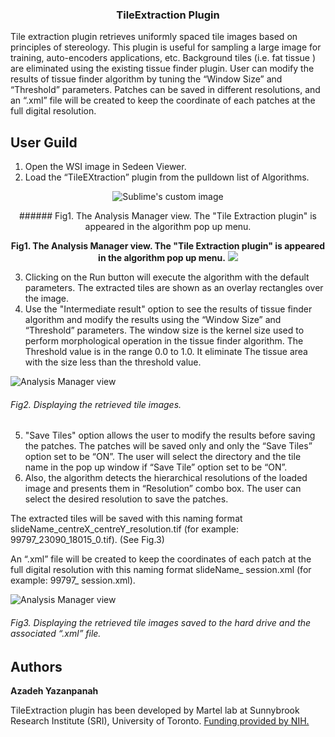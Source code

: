 <p align="center">

  <h3 align="center">TileExtraction Plugin</h3>
</p>

Tile extraction plugin retrieves uniformly spaced tile images based on principles of stereology. This plugin is useful for sampling a large image for training, auto-encoders applications, etc.
Background tiles (i.e. fat tissue ) are eliminated using the existing tissue finder plugin.
User can modify the results of tissue finder algorithm by tuning the “Window Size” and “Threshold” parameters.
Patches can be saved in different resolutions, and an “.xml” file will be created to keep the coordinate of each patches at the full digital resolution.

## User Guild
1.	Open the WSI image in Sedeen Viewer. 
2.	Load the “TileEXtraction” plugin from the pulldown list of Algorithms.

<p align="center">
  <img src="https://github.com/sedeen-piip-plugins/TileExtraction_Plugin/blob/master/Images/TileExtraction_1.png" alt="Sublime's custom image"/>
</p>
<center> ###### Fig1. The Analysis Manager view. The "Tile Extraction plugin" is appeared in the algorithm pop up menu. </center>

<p align="center">
  <b>Fig1. The Analysis Manager view. The "Tile Extraction plugin" is appeared in the algorithm pop up menu.</b>
  <img src="https://github.com/sedeen-piip-plugins/TileExtraction_Plugin/blob/master/Images/TileExtraction_1.png"/>
</p>

3.  Clicking on the Run button will execute the algorithm with the default parameters. The extracted tiles are shown as an overlay rectangles over the image.
4.  Use the "Intermediate result" option to see the results of tissue finder algorithm and modify the results using the “Window Size” and “Threshold” parameters. The window size is the kernel size used to perform morphological operation in the tissue finder algorithm. The Threshold value is in the range 0.0 to 1.0. It eliminate The tissue area with the size less than the threshold value.

![Analysis Manager view](https://github.com/sedeen-piip-plugins/TileExtraction_Plugin/blob/master/Images/TileExtraction_2.png)
###### Fig2. Displaying the retrieved tile images.

5.  "Save Tiles" option allows the user to modify the results before saving the patches. The patches will be saved only and only the “Save Tiles” option set to be “ON”. The user will select the directory and the tile name in the pop up window if “Save Tile” option set to be “ON”.
6.  Also, the algorithm detects the hierarchical resolutions of the loaded image and presents them in “Resolution” combo box. The user can select the desired resolution to save the patches.

The extracted tiles will be saved with this naming format slideName_centreX_centreY_resolution.tif (for example: 99797_23090_18015_0.tif). (See Fig.3)

An “.xml” file will be created to keep the coordinates of each patch at the full digital resolution with this naming format slideName_ session.xml (for example: 99797_ session.xml).

![Analysis Manager view](https://github.com/sedeen-piip-plugins/TileExtraction_Plugin/blob/master/Images/TileExtraction_3.png)
###### Fig3. Displaying the retrieved tile images saved to the hard drive and the associated “.xml” file.


## Authors
**Azadeh Yazanpanah**

TileExtraction plugin has been developed by Martel lab at Sunnybrook Research Institute (SRI), University of Toronto.
[Funding provided by NIH.](https://itcr.nci.nih.gov/funded-project/pathology-image-informatics-platform-visualization-analysis-and-management)
